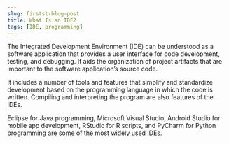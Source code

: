 ```yaml
---
slug: firstst-blog-post
title: What Is an IDE?
tags: [IDE, programming]
---
```


The Integrated Development Environment (IDE) can be understood as a software application that provides a user interface for code development, testing, and debugging. It aids the organization of project artifacts that are important to the software application’s source code.

It includes a number of tools and features that simplify and standardize development based on the programming language in which the code is written. Compiling and interpreting the program are also features of the IDEs.

Eclipse for Java programming, Microsoft Visual Studio, Android Studio for mobile app development, RStudio for R scripts, and PyCharm for Python programming are some of the most widely used IDEs. 
